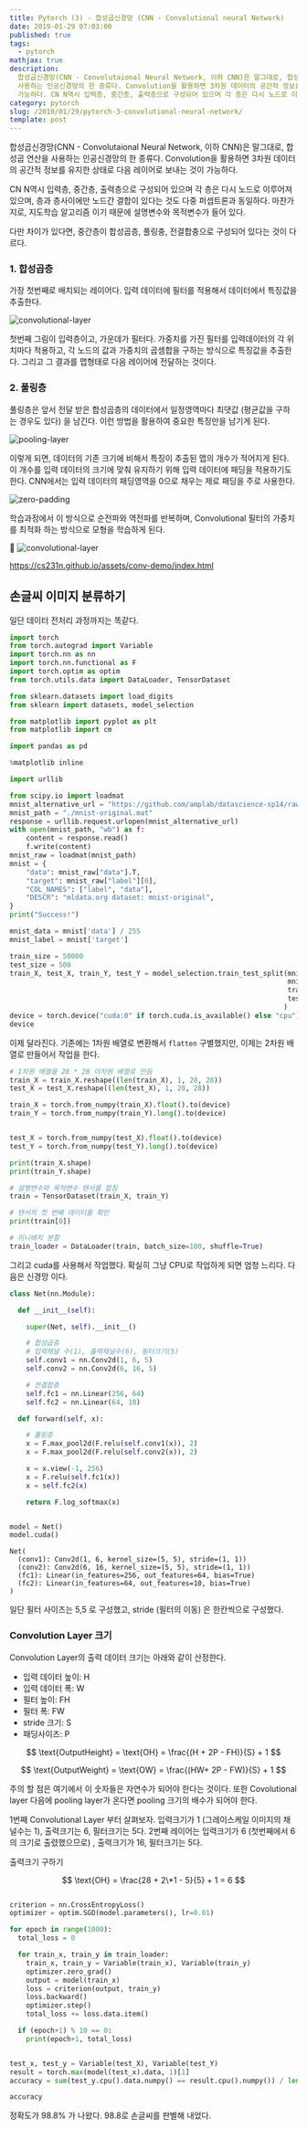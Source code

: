 ```yaml
---
title: Pytorch (3) - 합성곱신경망 (CNN - Convolutional neural Network)
date: 2019-01-29 07:03:00
published: true
tags:
  - pytorch
mathjax: true
description:
  합성곱신경망(CNN - Convolutaional Neural Network, 이하 CNN)은 말그대로, 합성곱 연산을
  사용하는 인공신경망의 한 종류다. Convolution을 활용하면 3차원 데이터의 공간적 정보를 유지한 상태로 다음 레이어로 보내는 것이
  가능하다. CN N역시 입력층, 중간층, 출력층으로 구성되어 있으며 각 층은 다시 노드로 이루어져 ...
category: pytorch
slug: /2019/01/29/pytorch-3-convolutional-neural-network/
template: post
---
```


합성곱신경망(CNN - Convolutaional Neural Network, 이하 CNN)은 말그대로, 합성곱 연산을 사용하는 인공신경망의 한 종류다. Convolution을 활용하면 3차원 데이터의 공간적 정보를 유지한 상태로 다음 레이어로 보내는 것이 가능하다.

CN N역시 입력층, 중간층, 출력층으로 구성되어 있으며 각 층은 다시 노드로 이루어져 있으며, 층과 층사이에만 노드간 결합이 있다는 것도 다중 퍼셉트론과 동일하다. 마찬가지로, 지도학습 알고리즘 이기 때문에 설명변수와 목적변수가 들어 있다.

다만 차이가 있다면, 중간층이 합성곱층, 풀링충, 전결합충으로 구성되어 있다는 것이 다르다.

### 1. 합성곱층

가장 첫번째로 배치되는 레이어다. 입력 데이터에 필터를 적용해서 데이터에서 특징값을 추출한다.

![convolutional-layer](https://cdn-images-1.medium.com/max/1600/1*EuSjHyyDRPAQUdKCKLTgIQ.png)

첫번째 그림이 입력층이고, 가운데가 필터다. 가중치를 가진 필터를 입력데이터의 각 위치마다 적용하고, 각 노드의 값과 가중치의 곱셈합을 구하는 방식으로 특징값을 추출한다. 그리고 그 결과를 맵형태로 다음 레이어에 전달하는 것이다.

### 2. 풀링층

풀링층은 앞서 전달 받은 합성곱층의 데이터에서 일정영역마다 최댓값 (평균값을 구하는 경우도 있다) 을 남긴다. 이런 방법을 활용하여 중요한 특징만을 남기게 된다.

![pooling-layer](http://cs231n.github.io/assets/cnn/maxpool.jpeg)

이렇게 되면, 데이터의 기존 크기에 비해서 특징이 추출된 맵의 개수가 적어지게 된다. 이 개수를 입력 데이터의 크기에 맞춰 유지하기 위해 입력 데이터에 패딩을 적용하기도 한다. CNN에서는 입력 데이터의 패딩영역을 0으로 채우는 제로 패딩을 주로 사용한다.

![zero-padding](http://xrds.acm.org/blog/wp-content/uploads/2016/06/Figure_3.png)

학습과정에서 이 방식으로 순전파와 역전파를 반복하며, Convolutional 필터의 가중치를 최적화 하는 방식으로 모형을 학습하게 된다.


![convolutional-layer](http://deeplearning.stanford.edu/wiki../../../images/6/6c/Convolution_schematic.gif)

https://cs231n.github.io/assets/conv-demo/index.html

## 손글씨 이미지 분류하기

일단 데이터 전처리 과정까지는 똑같다.

```python
import torch
from torch.autograd import Variable
import torch.nn as nn
import torch.nn.functional as F
import torch.optim as optim
from torch.utils.data import DataLoader, TensorDataset

from sklearn.datasets import load_digits
from sklearn import datasets, model_selection

from matplotlib import pyplot as plt
from matplotlib import cm

import pandas as pd

%matplotlib inline

import urllib

from scipy.io import loadmat
mnist_alternative_url = "https://github.com/amplab/datascience-sp14/raw/master/lab7/mldata/mnist-original.mat"
mnist_path = "./mnist-original.mat"
response = urllib.request.urlopen(mnist_alternative_url)
with open(mnist_path, "wb") as f:
    content = response.read()
    f.write(content)
mnist_raw = loadmat(mnist_path)
mnist = {
    "data": mnist_raw["data"].T,
    "target": mnist_raw["label"][0],
    "COL_NAMES": ["label", "data"],
    "DESCR": "mldata.org dataset: mnist-original",
}
print("Success!")

mnist_data = mnist['data'] / 255
mnist_label = mnist['target']

train_size = 50000
test_size = 500
train_X, test_X, train_Y, test_Y = model_selection.train_test_split(mnist_data,
                                                                    mnist_label,
                                                                    train_size=train_size,
                                                                    test_size=test_size
                                                                   )
device = torch.device("cuda:0" if torch.cuda.is_available() else "cpu")
device
```

이제 달라진다. 기존에는 1차원 배열로 변환해서 `flatten` 구별했지만, 이제는 2차원 배열로 만들어서 작업을 한다.

```python
# 1차원 배열을 28 * 28 이차원 배열로 만듬
train_X = train_X.reshape((len(train_X), 1, 28, 28))
test_X = test_X.reshape((len(test_X), 1, 28, 28))

train_X = torch.from_numpy(train_X).float().to(device)
train_Y = torch.from_numpy(train_Y).long().to(device)


test_X = torch.from_numpy(test_X).float().to(device)
test_Y = torch.from_numpy(test_Y).long().to(device)

print(train_X.shape)
print(train_Y.shape)

# 설명변수와 목적변수 텐서를 합침
train = TensorDataset(train_X, train_Y)

# 텐서의 첫 번째 데이터를 확인
print(train[0])

# 미니배치 분할
train_loader = DataLoader(train, batch_size=100, shuffle=True)
```

그리고 cuda를 사용해서 작업했다. 확실히 그냥 CPU로 작업하게 되면 엄청 느리다. 다음은 신경망 이다.

```python
class Net(nn.Module):

  def __init__(self):

    super(Net, self).__init__()

    # 합성곱층
    # 입력채널 수(1), 출력채널수(6), 필터크기(5)
    self.conv1 = nn.Conv2d(1, 6, 5)
    self.conv2 = nn.Conv2d(6, 16, 5)

    # 전결합층
    self.fc1 = nn.Linear(256, 64)
    self.fc2 = nn.Linear(64, 10)

  def forward(self, x):

    # 풀링층
    x = F.max_pool2d(F.relu(self.conv1(x)), 2)
    x = F.max_pool2d(F.relu(self.conv2(x)), 2)

    x = x.view(-1, 256)
    x = F.relu(self.fc1(x))
    x = self.fc2(x)

    return F.log_softmax(x)


model = Net()
model.cuda()
```

```
Net(
  (conv1): Conv2d(1, 6, kernel_size=(5, 5), stride=(1, 1))
  (conv2): Conv2d(6, 16, kernel_size=(5, 5), stride=(1, 1))
  (fc1): Linear(in_features=256, out_features=64, bias=True)
  (fc2): Linear(in_features=64, out_features=10, bias=True)
)
```

일단 필터 사이즈는 5,5 로 구성했고, stride (필터의 이동) 은 한칸씩으로 구성했다.

### Convolution Layer 크기

Convolution Layer의 출력 데이터 크기는 아래와 같이 산정한다.

- 입력 데이터 높이: H
- 입력 데이터 폭: W
- 필터 높이: FH
- 필터 폭: FW
- stride 크기: S
- 패딩사이즈: P

$$ \text{OutputHeight} = \text{OH} = \frac{(H + 2P - FH)}{S} + 1 $$

$$ \text{OutputWeight} = \text{OW} = \frac{(HW+ 2P - FW)}{S} + 1 $$

주의 할 점은 여기에서 이 숫자들은 자연수가 되어야 한다는 것이다. 또한 Covolutional layer 다음에 pooling layer가 온다면 pooling 크기의 배수가 되어야 한다.

1번째 Convolutional Layer 부터 살펴보자. 입력크기가 1 (그레이스케일 이미지의 채널수는 1), 출력크기는 6, 필터크기는 5다. 2번째 레이어는 입력크기가 6 (첫번째에서 6의 크기로 출렸했으므로) , 출력크기가 16, 필터크기는 5다.

출력크기 구하기

$$ \text{OH} = \frac{28 + 2\*1 - 5}{5} + 1 = 6 $$

```python

criterion = nn.CrossEntropyLoss()
optimizer = optim.SGD(model.parameters(), lr=0.01)

for epoch in range(1000):
  total_loss = 0

  for train_x, train_y in train_loader:
    train_x, train_y = Variable(train_x), Variable(train_y)
    optimizer.zero_grad()
    output = model(train_x)
    loss = criterion(output, train_y)
    loss.backward()
    optimizer.step()
    total_loss += loss.data.item()

  if (epoch+1) % 10 == 0:
    print(epoch+1, total_loss)


test_x, test_y = Variable(test_X), Variable(test_Y)
result = torch.max(model(test_x).data, 1)[1]
accuracy = sum(test_y.cpu().data.numpy() == result.cpu().numpy()) / len(test_y.cpu().data.numpy())

accuracy
```

정확도가 98.8% 가 나왔다. 98.8로 손글씨를 판별해 내었다.
